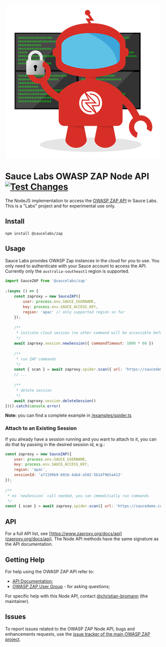 <p align="center">
    <img src="https://raw.githubusercontent.com/saucelabs/node-zap/main/.github/assets/saucebot-infosec.png?token=AAFSRSID47JSIH65HJLCFMLBALHS2" alt="Saucebot Infosec" />
</p>

# Sauce Labs OWASP ZAP Node API [![Test Changes](https://github.com/saucelabs/node-zap/actions/workflows/test.yml/badge.svg)](https://github.com/saucelabs/node-zap/actions/workflows/test.yml)

The NodeJS implementation to access the [OWASP ZAP API](https://github.com/zaproxy/zaproxy/wiki/ApiDetails) in Sauce Labs. This is a "Labs" project and for experimental use only.

## Install

```
npm install @saucelabs/zap
```

## Usage

Sauce Labs provides OWASP Zap instances in the cloud for you to use. You only need to authenticate with your Sauce account to access the API. Currently only the `australia-southeast1` region is supported.

```js
import SauceZAP from '@saucelabs/zap'

;(async () => {
    const zaproxy = new SauceZAP({
        user: process.env.SAUCE_USERNAME,
        key: process.env.SAUCE_ACCESS_KEY,
        region: 'apac' // only supported region so far
    });

    /**
     * initiate cloud session (no other command will be accessible before)
     */
    await zaproxy.session.newSession({ commandTimeout: 1000 * 60 })

    /**
     * run ZAP commands
     */
    const { scan } = await zaproxy.spider.scan({ url: 'https://saucedemo.com' })
    // ...

    /**
     * delete session
     */
    await zaproxy.session.deleteSession()
})().catch(console.error)
```

__Note:__ you can find a complete example in [/examples/spider.ts](https://github.com/saucelabs/node-zap/blob/main/example/spider.ts)

### Attach to an Existing Session

If you already have a session running and you want to attach to it, you can do that by passing in the desired session id, e.g.:

```js
const zaproxy = new SauceZAP({
    user: process.env.SAUCE_USERNAME,
    key: process.env.SAUCE_ACCESS_KEY,
    region: 'apac',
    sessionId: 'a71199b9-6016-4abd-a582-5b14f965a413'
});

/**
 * no `newSession` call needed, you can immeditially run commands
 */
const { scan } = await zaproxy.spider.scan({ url: 'https://saucedemo.com' })
```

## API

For a full API list, see [https://www.zaproxy.org/docs/api](zaproxy.org/docs/api). The Node API methods have the same signature as the API documentation.

## Getting Help

For help using the OWASP ZAP API refer to:

  * [API Documentation](https://www.zaproxy.org/docs/api/);
  * [OWASP ZAP User Group](https://groups.google.com/group/zaproxy-users) - for asking questions;

For specific help with this Node API, contact [@christian-bromann](https://github.com/christian-bromann) (the maintainer).

## Issues

To report issues related to the OWASP ZAP Node API, bugs and enhancements requests, use the [issue tracker of the main OWASP ZAP project](https://github.com/saucelabs/node-zap/issues).

